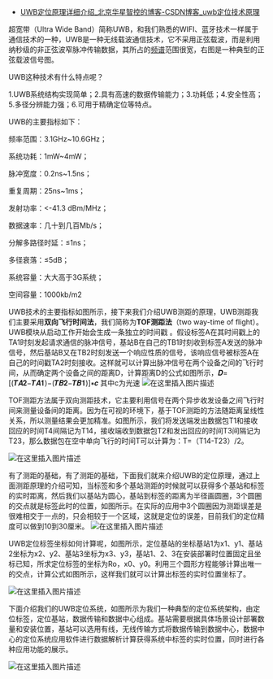 - [UWB定位原理详细介绍_北京华星智控的博客-CSDN博客_uwb定位技术原理](https://blog.csdn.net/qq_35699674/article/details/124873953?spm=1001.2014.3001.5502)

超宽带（Ultra Wide Band）简称UWB，和我们熟悉的WIFI、蓝牙技术一样属于通信技术的一种，UWB是一种无线载波通信技术，它不采用正弦载波，而是利用纳秒级的非正弦波窄脉冲传输数据，其所占的[频谱](https://so.csdn.net/so/search?q=频谱&spm=1001.2101.3001.7020)范围很宽，右图是一种典型的正弦载波信号图。

UWB这种技术有什么特点呢？

1.UWB系统结构实现简单；2.具有高速的数据传输能力；3.功耗低；4.安全性高；5.多径分辨能力强；6.可用于精确定位等特点。

UWB的主要指标如下：

频率范围：3.1GHz~10.6GHz；

系统功耗：1mW~4mW；

脉冲宽度：0.2ns~1.5ns；

重复周期：25ns~1ms；

发射功率：<-41.3 dBm/MHz；

数据速率：几十到几百Mb/s；

分解多路径时延：≤1ns；

多径衰落：≤5dB；

系统容量：大大高于3G系统；

空间容量：1000kb/m2

UWB技术的主要指标如图所示，接下来我们介绍UWB测距的原理，UWB测距我们主要采用**双向飞行时间法**，我们简称为**TOF测距法**（two way-time of flight）。UWB模块从启动工作开始会生成一条独立的时间戳 。假设标签A在其时间戳上的TA1时刻发起请求通信的脉冲信号，基站B在自己的TB1时刻收到标签A发送的脉冲信号，然后基站B又在TB2时刻发送一个响应性质的信号，该响应信号被标签A在自己的时间戳TA2时刻接收。这样就可以计算出脉冲信号在两个设备之间的飞行时间，从而确定两个设备之间的距离D，计算距离D的公式如图所示，𝑫=[(𝑻𝑨𝟐−𝑻𝑨𝟏)−(𝑻𝑩𝟐−𝑻𝑩𝟏)]∗𝒄 其中c为光速
![在这里插入图片描述](https://img-blog.csdnimg.cn/10df8d75655549f29b7dc1918a6139a9.gif#pic_center)

TOF测距方法属于双向测距技术，它主要利用信号在两个异步收发设备之间飞行时间来测量设备间的距离。因为在可视的环境下，基于TOF测距的方法随距离呈线性关系，所以测量结果会更加精准。如图所示，我们将发送端发出数据包T1和接收回应的时间T4间隔记为T14，接收端收到数据包T2和发出回应的时间T3间隔记为T23，那么数据包在空中单向飞行的时间T可以计算为：T=（T14-T23）/2。

![在这里插入图片描述](https://img-blog.csdnimg.cn/aea745edc50a4f66b63bc579c70ba623.gif#pic_center)

有了测距的基础，有了测距的基础，下面我们就来介绍UWB的定位原理，通过上面测距原理的介绍可知，当标签和多个基站测距的时候就可以获得多个基站和标签的实时距离，然后我们以基站为圆心，基站到标签的距离为半径画圆圈，3个圆圈的交点就是标签此时的位置，如图所示。在实际的应用中3个圆圈因为测距误差是很难相交于一点的，只会相较于一个区域，这就是定位的误差，目前我们的定位精度可以做到10到30厘米。
![在这里插入图片描述](https://img-blog.csdnimg.cn/880346281ba241909fbe7af2cbd671ef.gif#pic_center)

UWB定位标签坐标如何计算呢，如图所示，定位基站的坐标基站1为x1、y1、基站2坐标为x2、y2、基站3坐标为x3、y3，基站1、2、3在安装部署时位置固定且坐标已知，所求定位标签的坐标为Ro，x0、y0。利用三个圆形方程能够计算出唯一的交点，计算公式如图所示，这样我们就可以计算出标签的实时位置坐标了。

![在这里插入图片描述](https://img-blog.csdnimg.cn/762b240d7aeb41cebe7dbf12ba2757d4.png#pic_center)

下面介绍我们的UWB定位系统，如图所示为我们一种典型的定位系统架构，由定位标签，定位基站，数据传输和数据中心组成。基站需要根据具体场景设计部署数量和安装位置，基站可以选用有线，无线传输方式将数据传输到数据中心，数据中心的定位系统应用软件进行数据解析计算获得系统中标签的实时位置，同时进行各种应用功能的展示。

![在这里插入图片描述](https://img-blog.csdnimg.cn/b997b24e1d5a46be84c0ae2a975f00e5.png#pic_center)